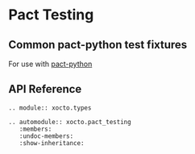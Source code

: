 # Pact Testing

## Common pact-python test fixtures

For use with [pact-python](https://github.com/pact-foundation/pact-python)

## API Reference

```{eval-rst}
.. module:: xocto.types

.. automodule:: xocto.pact_testing
   :members:
   :undoc-members:
   :show-inheritance:
```
